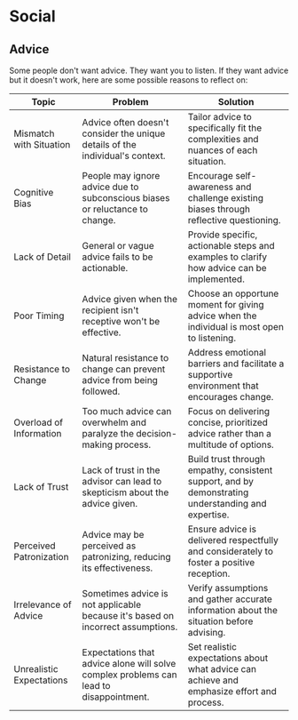 # Social

## Advice

Some people don't want advice. They want you to listen.
If they want advice but it doesn't work, here are some possible reasons to reflect on:

| **Topic**                 | **Problem**                                                                 | **Solution**                                                                                        |
|---------------------------|-----------------------------------------------------------------------------|-----------------------------------------------------------------------------------------------------|
| Mismatch with Situation   | Advice often doesn't consider the unique details of the individual's context.| Tailor advice to specifically fit the complexities and nuances of each situation.                   |
| Cognitive Bias            | People may ignore advice due to subconscious biases or reluctance to change. | Encourage self-awareness and challenge existing biases through reflective questioning.             |
| Lack of Detail            | General or vague advice fails to be actionable.                             | Provide specific, actionable steps and examples to clarify how advice can be implemented.          |
| Poor Timing               | Advice given when the recipient isn't receptive won't be effective.         | Choose an opportune moment for giving advice when the individual is most open to listening.        |
| Resistance to Change      | Natural resistance to change can prevent advice from being followed.        | Address emotional barriers and facilitate a supportive environment that encourages change.        |
| Overload of Information   | Too much advice can overwhelm and paralyze the decision-making process.     | Focus on delivering concise, prioritized advice rather than a multitude of options.                |
| Lack of Trust             | Lack of trust in the advisor can lead to skepticism about the advice given. | Build trust through empathy, consistent support, and by demonstrating understanding and expertise.|
| Perceived Patronization   | Advice may be perceived as patronizing, reducing its effectiveness.         | Ensure advice is delivered respectfully and considerately to foster a positive reception.          |
| Irrelevance of Advice     | Sometimes advice is not applicable because it's based on incorrect assumptions.| Verify assumptions and gather accurate information about the situation before advising.           |
| Unrealistic Expectations  | Expectations that advice alone will solve complex problems can lead to disappointment.| Set realistic expectations about what advice can achieve and emphasize effort and process.       |
